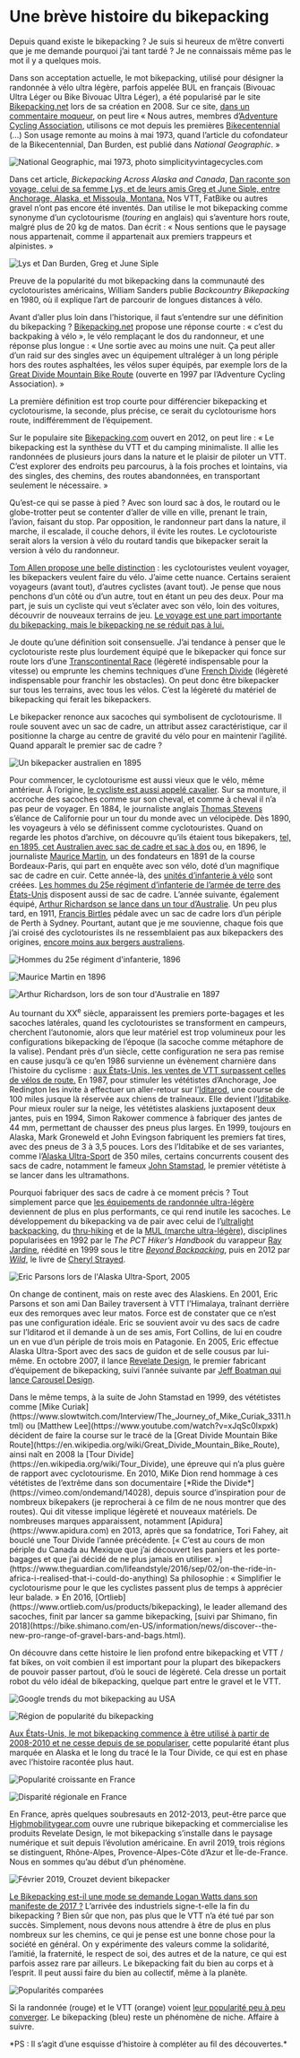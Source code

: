 # Une brève histoire du bikepacking

Depuis quand existe le bikepacking ? Je suis si heureux de m’être converti que je me demande pourquoi j’ai tant tardé ? Je ne connaissais même pas le mot il y a quelques mois.<span id="more-51241"></span>

Dans son acceptation actuelle, le mot bikepacking, utilisé pour désigner la randonnée à vélo ultra légère, parfois appelée BUL en français (Bivouac Ultra Léger ou Bike Bivouac Ultra Léger), a été popularisé par le site [Bikepacking.net](http://www.bikepacking.net/) lors de sa création en 2008. Sur ce site, [dans un commentaire moqueur](http://www.bikepacking.net/about/), on peut lire « Nous autres, membres d’[Adventure Cycling Association](https://www.adventurecycling.org/), utilisons ce mot depuis les premières [Bikecentennial](https://en.wikipedia.org/wiki/Bikecentennial) (…) Son usage remonte au moins à mai 1973, quand l’article du cofondateur de la Bikecentennial, Dan Burden, est publié dans *National Geographic*. »

![National Geographic, mai 1973, photo simplicityvintagecycles.com](https://tcrouzet.com/images_tc/2019/04/bkphis_03.jpg)

Dans cet article, *Bickepacking Across Alaska and Canada*, [Dan raconte son voyage, celui de sa femme Lys, et de leurs amis Greg et June Siple, entre Anchorage, Alaska, et Missoula, Montana.](https://simplicityvintagecycles.com/2012/10/01/cycling-in-print-iv/) Nos VTT, FatBike ou autres gravel n’ont pas encore été inventés. Dan utilise le mot bikepacking comme synonyme d’un cyclotourisme (*touring* en anglais) qui s’aventure hors route, malgré plus de 20 kg de matos. Dan écrit : « Nous sentions que le paysage nous appartenait, comme il appartenait aux premiers trappeurs et alpinistes. »

![Lys et Dan Burden, Greg et June Siple ](https://tcrouzet.com/images_tc/2019/04/bkphis_04.jpg)

Preuve de la popularité du mot bikepacking dans la communauté des cyclotouristes américains, William Sanders publie *Backcountry Bikepacking* en 1980, où il explique l’art de parcourir de longues distances à vélo.

Avant d’aller plus loin dans l’historique, il faut s’entendre sur une définition du bikepacking ? [Bikepacking.net](http://www.bikepacking.net/about/) propose une réponse courte : « c’est du backpaking à vélo », le vélo remplaçant le dos du randonneur, et une réponse plus longue : « Une sortie avec au moins une nuit. Ça peut aller d’un raid sur des singles avec un équipement ultraléger à un long périple hors des routes asphaltées, les vélos super équipés, par exemple lors de la [Great Divide Mountain Bike Route](https://en.wikipedia.org/wiki/Great_Divide_Mountain_Bike_Route) (ouverte en 1997 par l’Adventure Cycling Association). »

La première définition est trop courte pour différencier bikepacking et cyclotourisme, la seconde, plus précise, ce serait du cyclotourisme hors route, indifféremment de l’équipement.

Sur le populaire site [Bikepacking.com](http://www.bikepacking.com/bikepacking-101/) ouvert en 2012, on peut lire : « Le bikepacking est la synthèse du VTT et du camping minimaliste. Il allie les randonnées de plusieurs jours dans la nature et le plaisir de piloter un VTT. C’est explorer des endroits peu parcourus, à la fois proches et lointains, via des singles, des chemins, des routes abandonnées, en transportant seulement le nécessaire. »

Qu’est-ce qui se passe à pied ? Avec son lourd sac à dos, le routard ou le globe-trotter peut se contenter d’aller de ville en ville, prenant le train, l’avion, faisant du stop. Par opposition, le randonneur part dans la nature, il marche, il escalade, il couche dehors, il évite les routes. Le cyclotouriste serait alors la version à vélo du routard tandis que bikepacker serait la version à vélo du randonneur.

[Tom Allen propose une belle distinction](https://tomsbiketrip.com/whats-really-the-difference-between-bikepacking-cycle-touring/) : les cyclotouristes veulent voyager, les bikepackers veulent faire du vélo. J’aime cette nuance. Certains seraient voyageurs (avant tout), d’autres cyclistes (avant tout). Je pense que nous penchons d’un côté ou d’un autre, tout en étant un peu des deux. Pour ma part, je suis un cycliste qui veut s’éclater avec son vélo, loin des voitures, découvrir de nouveaux terrains de jeu. [Le voyage est une part importante du bikepacking, mais le bikepacking ne se réduit pas à lui.](https://tcrouzet.com/2019/04/22/bikepacking-optimisation-electrique/)

Je doute qu’une définition soit consensuelle. J’ai tendance à penser que le cyclotouriste reste plus lourdement équipé que le bikepacker qui fonce sur route lors d’une [Transcontinental Race](https://www.transcontinental.cc/) (légèreté indispensable pour la vitesse) ou emprunte les chemins techniques d’une [French Divide](http://www.frenchdivide.com/) (légèreté indispensable pour franchir les obstacles). On peut donc être bikepacker sur tous les terrains, avec tous les vélos. C’est la légèreté du matériel de bikepacking qui ferait les bikepackers.

Le bikepacker renonce aux sacoches qui symbolisent de cyclotourisme. Il roule souvent avec un sac de cadre, un attribut assez caractéristique, car il positionne la charge au centre de gravité du vélo pour en maintenir l’agilité. Quand apparaît le premier sac de cadre ?

![Un bikepacker australien en 1895](https://tcrouzet.com/images_tc/2019/04/bkphis_05.jpg)

Pour commencer, le cyclotourisme est aussi vieux que le vélo, même antérieur. À l’origine, [le cycliste est aussi appelé cavalier](http://velotextes.fr/spip.php?article4). Sur sa monture, il accroche des sacoches comme sur son cheval, et comme à cheval il n’a pas peur de voyager. En 1884, le journaliste anglais [Thomas Stevens](https://fr.wikipedia.org/wiki/Thomas_Stevens) s’élance de Californie pour un tour du monde avec un vélocipède. Dès 1890, les voyageurs à vélo se définissent comme cyclotouristes. Quand on regarde les photos d’archive, on découvre qu’ils étaient tous bikepakers, [tel, en 1895, cet Australien avec sac de cadre et sac à dos](http://cyclocult.tumblr.com/post/81691527040/returned-from-mt-ragged-rush-1000-miles-trip-in) ou, en 1896, le journaliste [Maurice Martin](https://fr.wikipedia.org/wiki/Maurice_Martin_(journaliste)), un des fondateurs en 1891 de la course Bordeaux-Paris, qui part en enquête avec son vélo, doté d’un magnifique sac de cadre en cuir. Cette année-là, des [unités d’infanterie à vélo](https://fr.wikipedia.org/wiki/Infanterie_cycliste) sont créées. [Les hommes du 25e régiment d’infanterie de l’armée de terre des États-Unis](https://www.upworthy.com/the-black-soldiers-who-biked-2000-miles-over-the-mountains-and-out-of-american-history) disposent aussi de sac de cadre. L’année suivante, également équipé, [Arthur Richardson se lance dans un tour d’Australie](https://historicalcycleclub.com.au/news/2018/2/18/arthur-richardson). Un peu plus tard, en 1911, [Francis Birtles](https://fr.wikipedia.org/wiki/Francis_Birtles) pédale avec un sac de cadre lors d’un périple de Perth à Sydney. Pourtant, autant que je me souvienne, chaque fois que j’ai croisé des cyclotouristes ils ne ressemblaient pas aux bikepackers des origines, [encore moins aux bergers australiens](https://veloaficionado.com/blog/australias-bicycle-riding-shearers-of-the-early-twentieth-century).

![Hommes du 25e régiment d'infanterie, 1896](https://tcrouzet.com/images_tc/2019/04/25thregiment_bicycles.jpg)

![Maurice Martin en 1896](https://tcrouzet.com/images_tc/2019/04/mauricemartin1896-50559.jpg)

![Arthur Richardson, lors de son tour d'Australie en 1897](https://tcrouzet.com/images_tc/2019/04/richardon.jpg)

Au tournant du XX<sup>e</sup> siècle, apparaissent les premiers porte-bagages et les sacoches latérales, quand les cyclotouristes se transforment en campeurs, cherchent l’autonomie, alors que leur matériel est trop volumineux pour les configurations bikepacking de l’époque (la sacoche comme métaphore de la valise). Pendant près d’un siècle, cette configuration ne sera pas remise en cause jusqu’à ce qu’en 1986 survienne un évènement charnière dans l’histoire du cyclisme : [aux États-Unis, les ventes de VTT surpassent celles de vélos de route.](https://www.bicycling.com/rides/a20050866/a-history-of-alaskas-iditasport-bike-race/) En 1987, pour stimuler les vététistes d’Anchorage, Joe Redington les invite à effectuer un aller-retour sur l’[Iditarod](https://fr.wikipedia.org/wiki/Iditarod_Trail_Sled_Dog_Race), une course de 100 miles jusque là réservée aux chiens de traîneaux. Elle devient l’[Iditabike](https://iditasportalaska.com/). Pour mieux rouler sur la neige, les vététistes alaskiens juxtaposent deux jantes, puis en 1994, Simon Rakower commence à fabriquer des jantes de 44 mm, permettant de chausser des pneus plus larges. En 1999, toujours en Alaska, Mark Groneweld et John Evingson fabriquent les premiers fat tires, avec des pneus de 3 à 3,5 pouces. Lors des l’Iditabike et de ses variantes, comme l’[Alaska Ultra-Sport](http://www.iditarodtrailinvitational.com/) de 350 miles, certains concurrents cousent des sacs de cadre, notamment le fameux [John Stamstad](https://en.wikipedia.org/wiki/John_Stamstad), le premier vététiste à se lancer dans les ultramathons.

Pourquoi fabriquer des sacs de cadre à ce moment précis ? Tout simplement parce que [les équipements de randonnée ultra-légère](https://www.randonner-leger.org/wiki/doku.php?id=histoire_de_l_equipement_leger) deviennent de plus en plus performants, ce qui rend inutile les sacoches. Le développement du bikepacking va de pair avec celui de l’[ultralight backpacking](https://en.wikipedia.org/wiki/Ultralight_backpacking), du [thru-hiking](https://fr.wikipedia.org/wiki/Thru-hiking) et de la [MUL (marche ultra-légère)](https://fr.wikipedia.org/wiki/Marche_ultra-l%C3%A9g%C3%A8re), disciplines popularisées en 1992 par le *The PCT Hiker’s Handbook* du varappeur [Ray Jardine](https://en.wikipedia.org/wiki/Ray_Jardine), réédité en 1999 sous le titre [*Beyond Backpacking*](https://www.amazon.fr/Beyond-Backpacking-Jardines-Lightweight-Hiking/dp/0963235931), puis en 2012 par [*Wild*](https://www.amazon.fr/Wild-Cheryl-STRAYED/dp/2264062207/), le livre de [Cheryl Strayed](https://fr.wikipedia.org/wiki/Cheryl_Strayed).

![Eric Parsons lors de l'Alaska Ultra-Sport, 2005](https://tcrouzet.com/images_tc/2019/04/eric.jpg)

On change de continent, mais on reste avec des Alaskiens. En 2001, Eric Parsons et son ami Dan Bailey traversent à VTT l’Himalaya, traînant derrière eux des remorques avec leur matos. Force est de constater que ce n’est pas une configuration idéale. Eric se souvient avoir vu des sacs de cadre sur l’Iditarod et il demande à un de ses amis, Fort Collins, de lui en coudre un en vue d’un périple de trois mois en Patagonie. En 2005, Eric effectue Alaska Ultra-Sport avec des sacs de guidon et de selle cousus par lui-même. En octobre 2007, il lance [Revelate Design](https://www.revelatedesigns.com/site/our-roots/), le premier fabricant d’équipement de bikepacking, suivi l’année suivante par [Jeff Boatman qui lance Carousel Design](http://www.highsierratopix.com/community/viewtopic.php?t=3635).

<div class="iframe" id="iframe22"></div>
Dans le même temps, à la suite de John Stamstad en 1999, des vététistes comme [Mike Curiak](https://www.slowtwitch.com/Interview/The_Journey_of_Mike_Curiak_3311.html) ou [Matthew Lee](https://www.youtube.com/watch?v=xJqSc0lxpxk) décident de faire la course sur le tracé de la [Great Divide Mountain Bike Route](https://en.wikipedia.org/wiki/Great_Divide_Mountain_Bike_Route), ainsi naît en 2008 la [Tour Divide](https://en.wikipedia.org/wiki/Tour_Divide), une épreuve qui n’a plus guère de rapport avec cyclotourisme. En 2010, MiKe Dion rend hommage à ces vététistes de l’extrême dans son documentaire [*Ride the Divide*](https://vimeo.com/ondemand/14028), depuis source d’inspiration pour de nombreux bikepakers (je reprocherai à ce film de ne nous montrer que des routes). Qui dit vitesse implique légèreté et nouveaux matériels. De nombreuses marques apparaissent, notamment [Apidura](https://www.apidura.com) en 2013, après que sa fondatrice, Tori Fahey, ait bouclé une Tour Divide l’année précédente. [« C’est au cours de mon périple du Canada au Mexique que j’ai découvert les paniers et les porte-bagages et que j’ai décidé de ne plus jamais en utiliser. »](https://www.theguardian.com/lifeandstyle/2016/sep/02/on-the-ride-in-africa-i-realised-that-i-could-do-anything) Sa philosophie : « Simplifier le cyclotourisme pour le que les cyclistes passent plus de temps à apprécier leur balade. » En 2016, [Ortlieb](https://www.ortlieb.com/us/products/bikepacking), le leader allemand des sacoches, finit par lancer sa gamme bikepacking, [suivi par Shimano, fin 2018](https://bike.shimano.com/en-US/information/news/discover--the-new-pro-range-of-gravel-bars-and-bags.html).

On découvre dans cette histoire le lien profond entre bikepacking et VTT / fat bikes, on voit combien il est important pour la plupart des bikepackers de pouvoir passer partout, d’où le souci de légèreté. Cela dresse un portait robot du vélo idéal de bikepacking, quelque part entre le gravel et le VTT.

![Google trends du mot bikepacking au USA](https://trends.google.com/trends/explore?date=all&geo=US&q=bikepacking)

![Région de popularité du bikepacking](https://trends.google.com/trends/explore?date=all&geo=US&q=bikepacking)

[Aux États-Unis, le mot bikepacking commence à être utilisé à partir de 2008-2010 et ne cesse depuis de se populariser](https://trends.google.com/trends/explore?date=all&geo=US&q=bikepacking), cette popularité étant plus marquée en Alaska et le long du tracé le la Tour Divide, ce qui est en phase avec l’histoire racontée plus haut.

![Popularité croissante en France](https://trends.google.com/trends/explore?date=all&geo=FR&q=bikepacking)

![Disparité régionale en France](https://trends.google.com/trends/explore?date=all&geo=FR&q=bikepacking)

En France, après quelques soubresauts en 2012-2013, peut-être parce que [Highmobilitygear.com](https://www.highmobilitygear.com/) ouvre une rubrique bikepacking et commercialise les produits Revelate Design, le mot bikepacking s’installe dans le paysage numérique et suit depuis l’évolution américaine. En avril 2019, trois régions se distinguent, Rhône-Alpes, Provence-Alpes-Côte d’Azur et Île-de-France. Nous en sommes qu’au début d’un phénomène.

![Février 2019, Crouzet devient bikepacker](https://tcrouzet.com/images_tc/2019/04/IMG_2979-1.jpg)

[Le Bikepacking est-il une mode se demande Logan Watts dans son manifeste de 2017 ?](http://www.bikepacking.com/plog/manifesto/) L’arrivée des industriels signe-t-elle la fin du bikepacking ? Bien sûr que non, pas plus que le VTT n’a été tué par son succès. Simplement, nous devons nous attendre à être de plus en plus nombreux sur les chemins, ce qui je pense est une bonne chose pour la société en général. On y expérimente des valeurs comme la solidarité, l’amitié, la fraternité, le respect de soi, des autres et de la nature, ce qui est parfois assez rare par ailleurs. Le bikepacking fait du bien au corps et à l’esprit. Il peut aussi faire du bien au collectif, même à la planète.

![Popularités comparées](https://tcrouzet.com/images_tc/2019/04/hbk06.png)

Si la randonnée (rouge) et le VTT (orange) voient [leur popularité peu à peu converger](https://trends.google.com/trends/explore?date=all&geo=US&q=bikepacking,backpacking,MTB). Le bikepacking (bleu) reste un phénomène de niche. Affaire à suivre.

<div class="iframe" id="iframe35"></div>
*PS : Il s’agit d’une esquisse d’histoire à compléter au fil des découvertes.*
